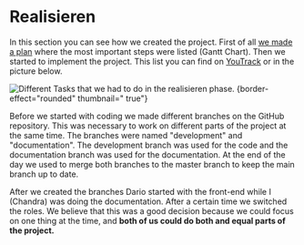 <show-structure depth="3"/>

# Realisieren

In this section you can see how we created the project. First of all [we made a plan](entscheiden.md#finish-planning)
where the most important steps were
listed (Gantt Chart). Then we started to implement the project. This list you can find
on [YouTrack](https://ims.youtrack.cloud/gantt-charts/199-1?issue=M431WEB-13) or in the picture below.

![Different Tasks that we had to do in the realisieren phase.](realisieren.png) {border-effect="rounded" thumbnail="
true"}

Before we started with coding we made different branches on the GitHub repository. This was necessary to work on
different parts of the project at the same time. The branches were named "development" and "documentation". The
development branch was used for the code and the documentation branch was used for the documentation. At the end of the
day we used to merge both branches to the master branch to keep the main branch up to date.

After we created the branches Dario started with the front-end while I (Chandra) was doing the documentation. After a
certain time we switched the roles. We believe that this was a good decision because we could focus on one thing at the
time, and **both of us could do both and equal parts of the project.**